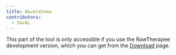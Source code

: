 ```yaml
---
title: Waveletnew
contributors:
  - XavAL
---
```


This part of the tool is only accessible if you use the RawTherapee
development version, which you can get from the
[Download](download) page.
